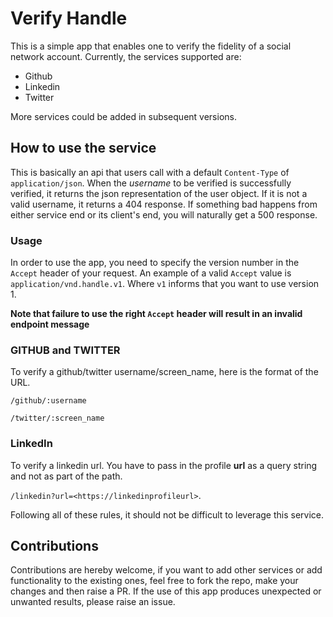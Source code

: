 # Verify Handle

This is a simple app that enables one to verify the fidelity of a social network account. Currently, the services supported are:

* Github
* Linkedin
* Twitter

More services could be added in subsequent versions.

## How to use the service

This is basically an api that users call with a default `Content-Type` of `application/json`. When the _username_ to be verified is successfully verified, it returns the json representation of the user object. If it is not a valid username, it returns a 404 response. If something bad happens from either service end or its client's end, you will naturally get a 500 response.


### Usage

In order to use the app, you need to specify the version number in the `Accept` header of your request. An example of a valid `Accept` value is `application/vnd.handle.v1`. Where `v1` informs that you want to use version 1.

**Note that failure to use the right `Accept` header will result in an invalid endpoint message**

### GITHUB and TWITTER


To verify a github/twitter username/screen_name, here is the format of the URL.

```/github/:username```

```/twitter/:screen_name```

### LinkedIn


To verify a linkedin url. You have to pass in the profile **url** as a query string and not as part of the path.

```/linkedin?url=<https://linkedinprofileurl>```.

Following all of these rules, it should not be difficult to leverage this service.

## Contributions

Contributions are hereby welcome, if you want to add other services or add functionality to the existing ones, feel free to fork the repo, make your changes and then raise a PR. If the use of this app produces unexpected or unwanted results, please raise an issue.
